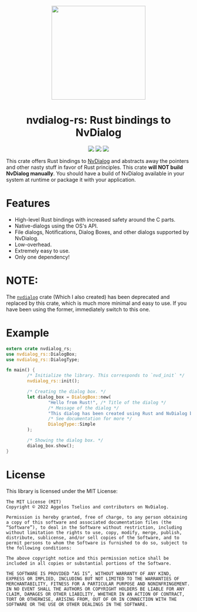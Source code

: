 <div align="center" style="padding-top: 25px;">
        <img src="assets/logo.svg" width="256px">
        <h1>nvdialog-rs: Rust bindings to NvDialog</h1>
        <img src="https://img.shields.io/crates/v/nvdialog-rs?style=flat-square">
        <img src="https://img.shields.io/docsrs/nvdialog-rs?label=Documentation&style=flat-square">
        <img src="https://img.shields.io/github/license/AndroGR/nvdialog-rs?style=flat-square">
</div>

This crate offers Rust bindings to [NvDialog](https://github.com/AndroGR/nvdialog) and abstracts away the pointers and other nasty stuff in favor of Rust principles. This crate **will NOT build NvDialog manually**. You should have a build of NvDialog available in your system at runtime or package it with your application.

# Features
- High-level Rust bindings with increased safety around the C parts.
- Native-dialogs using the OS's API.
- File dialogs, Notifications, Dialog Boxes, and other dialogs supported by NvDialog.
- Low-overhead.
- Extremely easy to use.
- Only one dependency!

# NOTE:
The [`nvdialog`](https://crates.io/crates/nvdialog) crate (Which I also created) has been deprecated and replaced by this crate, which is much more minimal and easy to use. If you have been using the former, immediately switch to this one.

# Example
```rust
extern crate nvdialog_rs;
use nvdialog_rs::DialogBox;
use nvdialog_rs::DialogType;

fn main() {
        /* Initialize the library. This corresponds to `nvd_init` */
        nvdialog_rs::init();

        /* Creating the dialog box. */
        let dialog_box = DialogBox::new(
                "Hello from Rust!", /* Title of the dialog */
                /* Message of the dialog */
                "This dialog has been created using Rust and NvDialog bindings to the language.",
                /* See documentation for more */
                DialogType::Simple
        );

        /* Showing the dialog box. */
        dialog_box.show();
}
```

# License
This library is licensed under the MIT License:
```
The MIT License (MIT)
Copyright © 2022 Aggelos Tselios and contributors on NvDialog.

Permission is hereby granted, free of charge, to any person obtaining a copy of this software and associated documentation files (the “Software”), to deal in the Software without restriction, including without limitation the rights to use, copy, modify, merge, publish, distribute, sublicense, and/or sell copies of the Software, and to permit persons to whom the Software is furnished to do so, subject to the following conditions:

The above copyright notice and this permission notice shall be included in all copies or substantial portions of the Software.

THE SOFTWARE IS PROVIDED “AS IS”, WITHOUT WARRANTY OF ANY KIND, EXPRESS OR IMPLIED, INCLUDING BUT NOT LIMITED TO THE WARRANTIES OF MERCHANTABILITY, FITNESS FOR A PARTICULAR PURPOSE AND NONINFRINGEMENT. IN NO EVENT SHALL THE AUTHORS OR COPYRIGHT HOLDERS BE LIABLE FOR ANY CLAIM, DAMAGES OR OTHER LIABILITY, WHETHER IN AN ACTION OF CONTRACT, TORT OR OTHERWISE, ARISING FROM, OUT OF OR IN CONNECTION WITH THE SOFTWARE OR THE USE OR OTHER DEALINGS IN THE SOFTWARE.
```